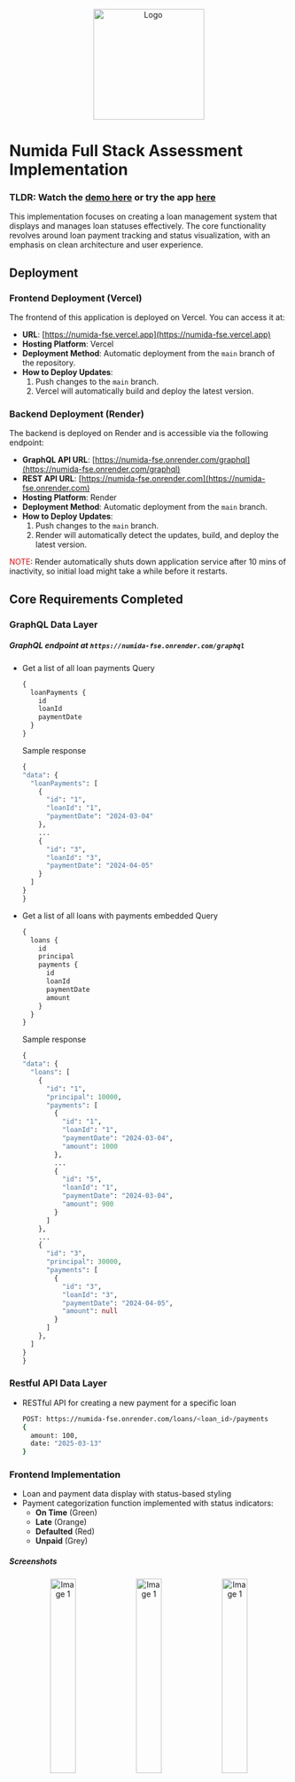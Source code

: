 <p align="center">
  <img src="./web/src/assets/logo.numida.png" alt="Logo" width="200">
</p>

# Numida Full Stack Assessment Implementation

### TLDR: Watch the [demo here](https://drive.google.com/file/d/1ciIAoplWAX2VnSb50BoON4SnNm3T-pf3/view?usp=sharing) or try the app [here](https://numida-fse.vercel.app)

This implementation focuses on creating a loan management system that displays and manages loan statuses effectively. The core functionality revolves around loan payment tracking and status visualization, with an emphasis on clean architecture and user experience.

## Deployment

### Frontend Deployment (Vercel)
The frontend of this application is deployed on Vercel. You can access it at:
- **URL**: [https://numida-fse.vercel.app](https://numida-fse.vercel.app)
- **Hosting Platform**: Vercel
- **Deployment Method**: Automatic deployment from the `main` branch of the repository.
- **How to Deploy Updates**:
  1. Push changes to the `main` branch.
  2. Vercel will automatically build and deploy the latest version.

### Backend Deployment (Render)
The backend is deployed on Render and is accessible via the following endpoint:
- **GraphQL API URL**: [https://numida-fse.onrender.com/graphql](https://numida-fse.onrender.com/graphql)
- **REST API URL**: [https://numida-fse.onrender.com](https://numida-fse.onrender.com)
- **Hosting Platform**: Render
- **Deployment Method**: Automatic deployment from the `main` branch.
- **How to Deploy Updates**:
  1. Push changes to the `main` branch.
  2. Render will automatically detect the updates, build, and deploy the latest version.

<span style="color:red">NOTE</span>: Render automatically shuts down application service after 10 mins of inactivity, so initial load might take a while before it restarts.

## Core Requirements Completed

### GraphQL Data Layer

##### GraphQL endpoint at `https://numida-fse.onrender.com/graphql`

- Get a list of all loan payments
  Query

  ```graphql
  {
    loanPayments {
      id
      loanId
      paymentDate
    }
  }
  ```

  Sample response

  ```graphql
  {
  "data": {
    "loanPayments": [
      {
        "id": "1",
        "loanId": "1",
        "paymentDate": "2024-03-04"
      },
      ...
      {
        "id": "3",
        "loanId": "3",
        "paymentDate": "2024-04-05"
      }
    ]
  }
  }
  ```

- Get a list of all loans with payments embedded
  Query
  ```graphql
  {
    loans {
      id
      principal
      payments {
        id
        loanId
        paymentDate
        amount
      }
    }
  }
  ```
  Sample response
  ```graphql
  {
  "data": {
    "loans": [
      {
        "id": "1",
        "principal": 10000,
        "payments": [
          {
            "id": "1",
            "loanId": "1",
            "paymentDate": "2024-03-04",
            "amount": 1000
          },
          ...
          {
            "id": "5",
            "loanId": "1",
            "paymentDate": "2024-03-04",
            "amount": 900
          }
        ]
      },
      ...
      {
        "id": "3",
        "principal": 30000,
        "payments": [
          {
            "id": "3",
            "loanId": "3",
            "paymentDate": "2024-04-05",
            "amount": null
          }
        ]
      },
    ]
  }
  }
  ```

### Restful API Data Layer

- RESTful API for creating a new payment for a specific loan
  ```bash
  POST: https://numida-fse.onrender.com/loans/<loan_id>/payments 
  {
    amount: 100,
    date: "2025-03-13"
  }
  ```

### Frontend Implementation

- Loan and payment data display with status-based styling
- Payment categorization function implemented with status indicators:
  - **On Time** (Green)
  - **Late** (Orange)
  - **Defaulted** (Red)
  - **Unpaid** (Grey)

##### Screenshots
<p align="center">
  <img src="./screenshots/web-1.PNG" alt="Image 1" width="30%">
  <img src="./screenshots/web-2.PNG" alt="Image 1" width="30%">
  <img src="./screenshots/web-3.PNG" alt="Image 1" width="30%">
</p>
<p align="center">
  <img src="./screenshots/mobile-1.PNG" alt="Image 4" width="30%">
  <img src="./screenshots/mobile-2.PNG" alt="Image 4" width="30%">
  <img src="./screenshots/mobile-3.PNG" alt="Image 4" width="30%">
</p>


### Code Refactoring

- Improved `LoanCalculator` component with:
  - Form validation
  - Real-time calculations
  - Error handling

##### Screenshots
<table>
  <tr>
    <td style="padding-right: 20px;"><img src="./screenshots/loan-calc-web.PNG" alt="Image 1" width="100%"></td>
    <td><img src="./screenshots/loan-calc-mobile.PNG" alt="Image 2" width="100%"></td>
  </tr>
</table>

## Additional Implementations
- Added loans search filters
- Implemented error handling for API calls
- Added loading states for better UX
- Added tests for critical components
  ```bash
  npm run test:coverage
  ```

## Areas for Improvement

Given more time, these areas could be enhanced:

#### Authentication and Authorization
- Authenticate users before Read operation and ensure only priviledged users can Update or Delete

#### Data Management
- Implement an actual database for data storage. eg, Postgres or MongoDB
- Complete update and delete functionalities for priviledged users

### User Experience

- Add buttery smooth animations and styles
- Added accessibility features
- Added internationalization support for multi languages and currencies
- Add all CRUD operations according to access rights

### Testing
- Increase test coverage
- Add end-to-end testing


### Thank you
I really had a lot of fun working on this, thank you for the opportunity 💃🏻